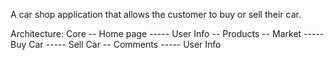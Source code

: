 A car shop application that allows the customer to buy or sell their car.

Architecture:
Core
-- Home page
----- User Info
-- Products
-- Market
----- Buy Car
----- Sell Car
-- Comments
----- User Info